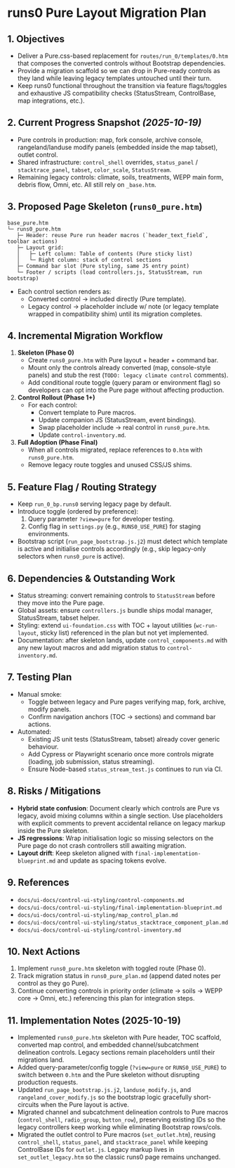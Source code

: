 # runs0 Pure Layout Migration Plan

## 1. Objectives
- Deliver a Pure.css-based replacement for `routes/run_0/templates/0.htm` that composes the converted controls without Bootstrap dependencies.
- Provide a migration scaffold so we can drop in Pure-ready controls as they land while leaving legacy templates untouched until their turn.
- Keep runs0 functional throughout the transition via feature flags/toggles and exhaustive JS compatibility checks (StatusStream, ControlBase, map integrations, etc.).

## 2. Current Progress Snapshot _(2025-10-19)_
- Pure controls in production: map, fork console, archive console, rangeland/landuse modify panels (embedded inside the map tabset), outlet control.
- Shared infrastructure: `control_shell` overrides, `status_panel` / `stacktrace_panel`, `tabset`, `color_scale`, `StatusStream`.
- Remaining legacy controls: climate, soils, treatments, WEPP main form, debris flow, Omni, etc. All still rely on `_base.htm`.

## 3. Proposed Page Skeleton (`runs0_pure.htm`)
```
base_pure.htm
└─ runs0_pure.htm
   ├─ Header: reuse Pure run header macros (`header_text_field`, toolbar actions)
   ├─ Layout grid:
   │   ├─ Left column: Table of contents (Pure sticky list)
   │   └─ Right column: stack of control sections
   ├─ Command bar slot (Pure styling, same JS entry point)
   └─ Footer / scripts (load controllers.js, StatusStream, run bootstrap)
```
- Each control section renders as:
  - Converted control → included directly (Pure template).
  - Legacy control → placeholder include w/ note (or legacy template wrapped in compatibility shim) until its migration completes.

## 4. Incremental Migration Workflow
1. **Skeleton (Phase 0)**
   - Create `runs0_pure.htm` with Pure layout + header + command bar.
   - Mount only the controls already converted (map, console-style panels) and stub the rest (`TODO: legacy climate control` comments).
   - Add conditional route toggle (query param or environment flag) so developers can opt into the Pure page without affecting production.
2. **Control Rollout (Phase 1+)**
   - For each control:
     - Convert template to Pure macros.
     - Update companion JS (StatusStream, event bindings).
     - Swap placeholder include → real control in `runs0_pure.htm`.
     - Update `control-inventory.md`.
3. **Full Adoption (Phase Final)**
   - When all controls migrated, replace references to `0.htm` with `runs0_pure.htm`.
   - Remove legacy route toggles and unused CSS/JS shims.

## 5. Feature Flag / Routing Strategy
- Keep `run_0_bp.runs0` serving legacy page by default.
- Introduce toggle (ordered by preference):
  1. Query parameter `?view=pure` for developer testing.
  2. Config flag in `settings.py` (e.g., `RUNS0_USE_PURE`) for staging environments.
- Bootstrap script (`run_page_bootstrap.js.j2`) must detect which template is active and initialise controls accordingly (e.g., skip legacy-only selectors when `runs0_pure` is active).

## 6. Dependencies & Outstanding Work
- Status streaming: convert remaining controls to `StatusStream` before they move into the Pure page.
- Global assets: ensure `controllers.js` bundle ships modal manager, StatusStream, tabset helper.
- Styling: extend `ui-foundation.css` with TOC + layout utilities (`wc-run-layout`, sticky list) referenced in the plan but not yet implemented.
- Documentation: after skeleton lands, update `control_components.md` with any new layout macros and add migration status to `control-inventory.md`.

## 7. Testing Plan
- Manual smoke:
  - Toggle between legacy and Pure pages verifying map, fork, archive, modify panels.
  - Confirm navigation anchors (TOC -> sections) and command bar actions.
- Automated:
  - Existing JS unit tests (StatusStream, tabset) already cover generic behaviour.
  - Add Cypress or Playwright scenario once more controls migrate (loading, job submission, status streaming).
  - Ensure Node-based `status_stream_test.js` continues to run via CI.

## 8. Risks / Mitigations
- **Hybrid state confusion**: Document clearly which controls are Pure vs legacy, avoid mixing columns within a single section. Use placeholders with explicit comments to prevent accidental reliance on legacy markup inside the Pure skeleton.
- **JS regressions**: Wrap initialisation logic so missing selectors on the Pure page do not crash controllers still awaiting migration.
- **Layout drift**: Keep skeleton aligned with `final-implementation-blueprint.md` and update as spacing tokens evolve.

## 9. References
- `docs/ui-docs/control-ui-styling/control-components.md`
- `docs/ui-docs/control-ui-styling/final-implementation-blueprint.md`
- `docs/ui-docs/control-ui-styling/map_control_plan.md`
- `docs/ui-docs/control-ui-styling/status_stacktrace_component_plan.md`
- `docs/ui-docs/control-ui-styling/control-inventory.md`

## 10. Next Actions
1. Implement `runs0_pure.htm` skeleton with toggled route (Phase 0).
2. Track migration status in `runs0_pure_plan.md` (append dated notes per control as they go Pure).
3. Continue converting controls in priority order (climate → soils → WEPP core → Omni, etc.) referencing this plan for integration steps.

## 11. Implementation Notes (2025-10-19)
- Implemented `runs0_pure.htm` skeleton with Pure header, TOC scaffold, converted map control, and embedded channel/subcatchment delineation controls. Legacy sections remain placeholders until their migrations land.
- Added query-parameter/config toggle (`?view=pure` or `RUNS0_USE_PURE`) to switch between `0.htm` and the Pure skeleton without disrupting production requests.
- Updated `run_page_bootstrap.js.j2`, `landuse_modify.js`, and `rangeland_cover_modify.js` so the bootstrap logic gracefully short-circuits when the Pure layout is active.
- Migrated channel and subcatchment delineation controls to Pure macros (`control_shell`, `radio_group`, `button_row`), preserving existing IDs so the legacy controllers keep working while eliminating Bootstrap rows/cols.
- Migrated the outlet control to Pure macros (`set_outlet.htm`), reusing `control_shell`, `status_panel`, and `stacktrace_panel` while keeping ControlBase IDs for `outlet.js`. Legacy markup lives in `set_outlet_legacy.htm` so the classic runs0 page remains unchanged.
